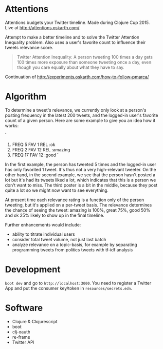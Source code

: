 # Attentions

Attentions budgets your Twitter timeline. Made during Clojure Cup 2015. Live at http://attentions.oskarth.com/

Attempt to make a better timeline and to solve the Twitter Attention Inequality problem. Also uses a user's favorite count to influence their tweets relevance score.

> Twitter Attention Inequality: A person tweeting 100 times a day gets 100 times more exposure than someone tweeting once a day, even though you care equally about what they have to say.

Continuation of http://experiments.oskarth.com/how-to-follow-pmarca/

# Algorithm

To determine a tweet's relevance, we currently only look at a person's posting
frequency in the latest 200 tweets, and the logged-in user's favorite count of a
given person. Here are some example to give you an idea how it works:

`
1. FREQ 5 FAV 1 REL :ok
2. FREQ 2 FAV 12 REL :amazing
3. FREQ 17 FAV 12 :good
`

In the first example, the person has tweeted 5 times and the logged-in user has
only favorited 1 tweet. It's thus not a very high-relevant tweeter. On the other
hand, in the second example, we see that the person hasn't posted a lot but it's
had its tweets liked a lot, which indicates that this is a person we don't want
to miss. The third poster is a bit in the middle, because they post quite a lot
so we might now want to see everything.

At present time each relevance rating is a function only of the person tweeting,
but it's applied on a per-tweet basis. The relevance determines the chance of
seeing the tweet: amazing is 100%, great 75%, good 50% and ok 25% likely to show
up in the final timeline.

Further enhancements would include:

- ability to titrate individual users
- consider total tweet volume, not just last batch
- analyze relevance on a topic-basis, for example by separating programming tweets from politics tweets with tf-idf analysis

# Development

`boot dev` and go to ``http://localhost:3000``. You need to register a Twitter App and put the consumer key/token in ``resources/secrets.edn``.

# Software

- Clojure & Clojurescript
- boot
- clj-oauth
- re-frame
- Twitter API
